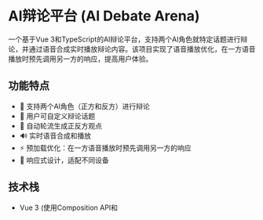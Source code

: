 # AI辩论平台 (AI Debate Arena)
一个基于Vue 3和TypeScript的AI辩论平台，支持两个AI角色就特定话题进行辩论，并通过语音合成实时播放辩论内容。该项目实现了语音播放优化，在一方语音播放时预先调用另一方的响应，提高用户体验。

## 功能特点
- 🤖 支持两个AI角色（正方和反方）进行辩论
- 🎯 用户可自定义辩论话题
- 🔄 自动轮流生成正反方观点
- 🔊 实时语音合成和播放
- ⚡ 预加载优化：在一方语音播放时预先调用另一方的响应
- 📱 响应式设计，适配不同设备
## 技术栈
- Vue 3 (使用Composition API和 <script setup> 语法)
- TypeScript
- Vite
- Axios (用于API请求)
- Web Audio API (用于音频处理和播放)
- WebSocket (用于实时语音合成)
## 安装
```
# 克隆项目
git clone <repository-url>
cd argue

# 安装依赖
npm install

# 开发模式运行
npm run dev

# 构建生产版本
npm run build

# 预览生产版本
npm run preview
```
## 环境变量配置
在项目根目录创建 .env 文件，配置以下环境变量：

```
# API配置
VITE_FEMALE_API_URL=<正方API URL>
VITE_FEMALE_API_KEY=<正方API Key>
VITE_FEMALE_MODEL=<正方使用的模型>

VITE_MALE_API_URL=<反方API URL>
VITE_MALE_API_KEY=<反方API Key>
VITE_MALE_MODEL=<反方使用的模型>

# 辩论配置
VITE_MAX_ROUNDS=<最大辩论轮数，默认为5>

# 语音合成配置
VITE_ACCESS_TOKEN=<语音合成服务的访问令牌>
VITE_POSITIVE_VOICE_ID=<正方语音ID>
VITE_NEGATIVE_VOICE_ID=<反方语音ID>
VITE_WS_URL=<语音合成WebSocket URL>
VITE_ENABLE_TEXT_TO_SPEECH=true  # 是否启用文本到语音转换

## 使用指南
1. 在输入框中输入辩论话题
2. 点击"开始聊天"按钮启动辩论
3. 正方AI将首先发表观点，并通过语音播放
4. 语音播放完成后，反方AI自动回应
5. 辩论将持续进行，直到达到配置的最大轮数
6. 随时可以点击"结束聊天"按钮停止辩论
## 项目结构
```
├── public/             # 静态资源
├── src/                # 源代码
│   ├── assets/         # 资源文件（图片
等）
│   ├── components/     # 组件
│   │   └── DebateArena.vue  # 主要辩论组
件
│   ├── services/       # 服务
│   │   └── api.ts      # API调用服务
│   ├── App.vue         # 根组件
│   ├── main.ts         # 入口文件
│   └── style.css       # 全局样式
├── .env                # 环境变量
├── index.html          # HTML模板
├── package.json        # 项目依赖
├── tsconfig.json       # TypeScript配置
└── vite.config.ts      # Vite配置
```
## 高级功能
### 预加载优化
为了提高用户体验，项目实现了预加载优化功能：

- 在正方语音播放时，预先调用反方的响应生成
- 在反方语音播放时，预先调用正方的响应生成
- 语音播放完成后，直接使用预加载的响应，减少等待时间
### 语音合成
项目使用WebSocket连接到语音合成服务：

- 支持实时流式语音合成
- 分别为正反方配置不同的语音ID，增强辩论效果
- 使用Web Audio API处理和播放音频数据
- 实现了音频缓冲队列，确保流畅播放
## 贡献
欢迎提交问题和改进建议！ walksky@gmail.com

## 许可
MIT